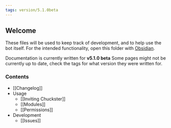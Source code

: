 ```yaml
---
tags: version/5.1.0beta
---
```


## Welcome
These files will be used to keep track of development, and to help use the bot itself. For the intended functionality, open this folder with [Obsidian](https://obsidian.md/).

Documentation is currently written for **v5.1.0 beta**
Some pages might not be currently up to date, check the tags for what version they were written for.

### Contents
- [[Changelog]]
- Usage
	- [[Inviting Chuckster]]
	- [[Modules]]
	- [[Permissions]]
- Development
	- [[Issues]]